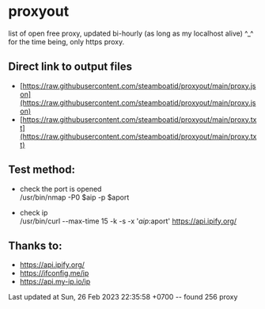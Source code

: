 # proxyout
list of open free proxy, updated bi-hourly (as long as my localhost alive) ^_^
for the time being, only https proxy.


## Direct link to output files
- [https://raw.githubusercontent.com/steamboatid/proxyout/main/proxy.json](https://raw.githubusercontent.com/steamboatid/proxyout/main/proxy.json)
- [https://raw.githubusercontent.com/steamboatid/proxyout/main/proxy.txt](https://raw.githubusercontent.com/steamboatid/proxyout/main/proxy.txt)


## Test method:
- check the port is opened\
/usr/bin/nmap -P0 $aip -p $aport

- check ip\
/usr/bin/curl --max-time 15 -k -s -x '$aip:$aport' https://api.ipify.org/

## Thanks to:
- https://api.ipify.org/
- https://ifconfig.me/ip
- https://api.my-ip.io/ip


Last updated at Sun, 26 Feb 2023 22:35:58 +0700 -- found 256 proxy